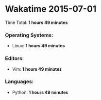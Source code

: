 # Wakatime 2015-07-01

Time Total: **1 hours 49 minutes**

### Operating Systems:
- Linux: **1 hours 49 minutes** 

### Editors:
- Vim: **1 hours 49 minutes** 

### Languages:
- Python: **1 hours 49 minutes** 

